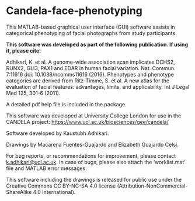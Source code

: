 # Candela-face-phenotyping

This MATLAB-based graphical user interface (GUI) software assists in categorical phenotyping of facial photographs from study participants.

**This software was developed as part of the following publication. If using it, please cite:**

Adhikari, K. et al. A genome-wide association scan implicates DCHS2, RUNX2, GLI3, PAX1 and EDAR in human facial variation. Nat. Commun. 7:11616 doi: 10.1038/ncomms11616 (2016).
Phenotypes and phenotype categories are derived from Ritz-Timme, S. et al. A new atlas for the evaluation of facial features: advantages, limits, and applicability. Int J Legal Med 125, 301-6 (2011).

A detailed pdf help file is included in the package.

This software was developed at University College London for use in the CANDELA project: https://www.ucl.ac.uk/biosciences/gee/candela/

Software developed by Kaustubh Adhikari.

Drawings by Macarena Fuentes-Guajardo and Elizabeth Guajardo Celsi.

For bug reports, or recommendations for improvement, please contact k.adhikari@ucl.ac.uk. In case of bugs, please also attach the ‘worklist.mat’ file and MATLAB error messages.


This software including the drawings is released for public use under the Creative Commons CC BY-NC-SA 4.0 license (Attribution-NonCommercial-ShareAlike 4.0 International).
